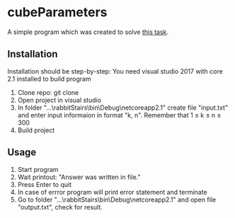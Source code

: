 cubeParameters
=====================

A simple program which was created to solve [this task](http://acmp.ru/index.asp?main=task&id_task=11).

Installation
----------------------------------- 

Installation should be step-by-step:
You need visual studio 2017 with core 2.1 installed to build program

1. Clone repo:
  git clone
2. Open project in visual studio
3. In folder "...\rabbitStairs\bin\Debug\netcoreapp2.1" create file "input.txt" and enter input informaion in format
	"k, n". Remember that 1 ≤ k ≤ n ≤ 300
4. Build project 

Usage
----------------------------------- 

1. Start program
2. Wait printout:
"Answer was written in file."
3. Press Enter to quit
4. In case of errror program will print error statement and terminate
5. Go to folder "...\rabbitStairs\bin\Debug\netcoreapp2.1" and open file "output.txt", check for result.
